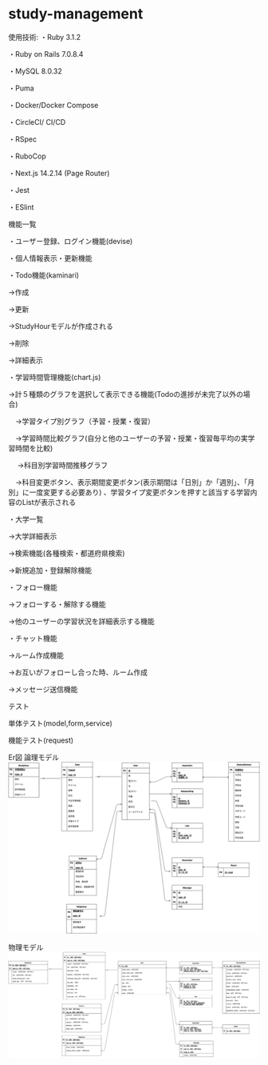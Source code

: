 # study-management

使用技術:
・Ruby 3.1.2

・Ruby on Rails 7.0.8.4

・MySQL 8.0.32

・Puma

・Docker/Docker Compose

・CircleCI/ CI/CD

・RSpec

・RuboCop

・Next.js 14.2.14 (Page Router)

・Jest

・ESlint

機能一覧

・ユーザー登録、ログイン機能(devise)

・個人情報表示・更新機能

・Todo機能(kaminari)

  →作成
  
  →更新
  
  →StudyHourモデルが作成される
    
  →削除
  
  →詳細表示
  
・学習時間管理機能(chart.js)

  →計５種類のグラフを選択して表示できる機能(Todoの進捗が未完了以外の場合) 
  
  　→学習タイプ別グラフ（予習・授業・復習）
   
  　→学習時間比較グラフ(自分と他のユーザーの予習・授業・復習毎平均の実学習時間を比較)
   
　  →科目別学習時間推移グラフ
   
  　→科目変更ボタン、表示期間変更ボタン(表示期間は「日別」か「週別」、「月別」に一度変更する必要あり) 、学習タイプ変更ボタンを押すと該当する学習内容のListが表示される

・大学一覧

  →大学詳細表示
  
  →検索機能(各種検索・都道府県検索)
  
  →新規追加・登録解除機能
  
・フォロー機能

  →フォローする・解除する機能
  
  →他のユーザーの学習状況を詳細表示する機能
  
・チャット機能

  →ルーム作成機能
  
  →お互いがフォローし合った時、ルーム作成
    
  →メッセージ送信機能

テスト

単体テスト(model,form,service)

機能テスト(request)

Er図
論理モデル
![logic](https://github.com/yuta20253/study-management/blob/main/logic.png?raw=true)


物理モデル
![physics](https://github.com/yuta20253/study-management/blob/main/physics.png?raw=true)
